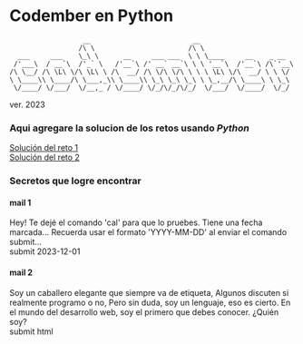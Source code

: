 # Codember en Python

```
                  __                         __
                 /\ \                       /\ \
  ___     ___    \_\ \      __     ___ ___  \ \ \____     __    _ __
 /'___\  / __`\  /'_` \   /'__`\ /' __` __`\ \ \ '__`\  /'__`\ /\`'__\
/\ \__/ /\ \L\ \/\ \L\ \ /\  __/ /\ \/\ \/\ \ \ \ \L\ \/\  __/ \ \ \/
\ \____\\ \____/\ \___,_\\ \____\\ \_\ \_\ \_\ \ \_,__/\ \____\ \ \_\
 \/____/ \/___/  \/__,_ / \/____/ \/_/\/_/\/_/  \/___/  \/____/  \/_/
```                
 ver. 2023


### Aqui agregare la solucion de los retos usando *Python*  
[Solución del reto 1](https://github.com/jeca514/Codember_en_Python/blob/main/Reto_01.ipynb)       
[Solución del reto 2](https://github.com/jeca514/Codember_en_Python/blob/main/Reto_02.ipynb)      


### Secretos que logre encontrar  
#### mail 1  
Hey! Te dejé el comando 'cal' para que lo pruebes. Tiene una fecha marcada... Recuerda usar el formato 'YYYY-MM-DD' al enviar el comando submit...  
submit 2023-12-01  
  
#### mail 2    
Soy un caballero elegante que siempre va de etiqueta, Algunos discuten si realmente programo o no, Pero sin duda, soy un lenguaje, eso es cierto. En el mundo del desarrollo web, soy el primero que debes conocer. ¿Quién soy?  
submit html

